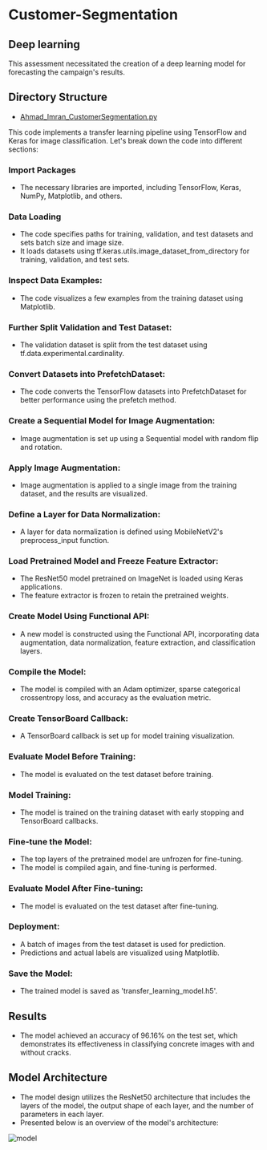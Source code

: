 # Customer-Segmentation

##  Deep learning 

This assessment necessitated  the creation of a deep learning model for forecasting the campaign's results.

## Directory Structure
- [Ahmad_Imran_CustomerSegmentation.py](https://github.com/Imraanjaafar/Customer-Segmentation/blob/main/Ahmad_Imran_CustomerSegmentation.py)

This code implements a transfer learning pipeline using TensorFlow and Keras for image classification. Let's break down the code into different sections:

### Import Packages

- The necessary libraries are imported, including TensorFlow, Keras, NumPy, Matplotlib, and others.

### Data Loading

- The code specifies paths for training, validation, and test datasets and sets batch size and image size.
- It loads datasets using tf.keras.utils.image_dataset_from_directory for training, validation, and test sets.

### Inspect Data Examples:

- The code visualizes a few examples from the training dataset using Matplotlib.

### Further Split Validation and Test Dataset:

- The validation dataset is split from the test dataset using tf.data.experimental.cardinality.

### Convert Datasets into PrefetchDataset:

- The code converts the TensorFlow datasets into PrefetchDataset for better performance using the prefetch method.

### Create a Sequential Model for Image Augmentation:

- Image augmentation is set up using a Sequential model with random flip and rotation.

### Apply Image Augmentation:

- Image augmentation is applied to a single image from the training dataset, and the results are visualized.

### Define a Layer for Data Normalization:

- A layer for data normalization is defined using MobileNetV2's preprocess_input function.

### Load Pretrained Model and Freeze Feature Extractor:

- The ResNet50 model pretrained on ImageNet is loaded using Keras applications.
- The feature extractor is frozen to retain the pretrained weights.

### Create Model Using Functional API:

- A new model is constructed using the Functional API, incorporating data augmentation, data normalization, feature extraction, and classification layers.

### Compile the Model:

- The model is compiled with an Adam optimizer, sparse categorical crossentropy loss, and accuracy as the evaluation metric.

### Create TensorBoard Callback:

- A TensorBoard callback is set up for model training visualization.

### Evaluate Model Before Training:

- The model is evaluated on the test dataset before training.

### Model Training:

- The model is trained on the training dataset with early stopping and TensorBoard callbacks.

### Fine-tune the Model:

- The top layers of the pretrained model are unfrozen for fine-tuning.
- The model is compiled again, and fine-tuning is performed.

### Evaluate Model After Fine-tuning:

- The model is evaluated on the test dataset after fine-tuning.

### Deployment:

- A batch of images from the test dataset is used for prediction.
- Predictions and actual labels are visualized using Matplotlib.

### Save the Model:

- The trained model is saved as 'transfer_learning_model.h5'.

## Results
- The model achieved an accuracy of 96.16% on the test set, which demonstrates its effectiveness in classifying concrete images with and without cracks.

## Model Architecture

- The model design utilizes the ResNet50 architecture that includes the layers of the model, the output shape of each layer, and the number of parameters in each layer.
- Presented below is an overview of the model's architecture:

![model](https://github.com/Imraanjaafar/Computer-Vision-Image-Classification-for-Cracks-or-No-Cracks-Dataset/assets/151133555/5122dcb3-8ac0-4fb4-90fb-14587e9001ea)
